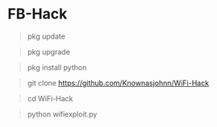# FB-Hack


>pkg update

>pkg upgrade

>pkg install python

>git clone https://github.com/Knownasjohnn/WiFi-Hack

>cd WiFi-Hack

>python wifiexploit.py
